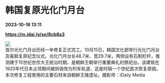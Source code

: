 # 韩国复原光化门月台

**2023-10-16 13:11**

**https://m.idai.ly/se/8cb8a3**

![](http://pic.yupoo.com/fotomag/680e6e11/64118182.jpg)  
首尔光化门月台历经一年修复正式完工。10月15日，韩国文化部举行光化门月台及匾额复原纪念仪式。光化门月台长48.7米、宽29.7米，两侧设有石制栏杆，推测建于15世纪世宗大王统治时期，是朝鲜王朝举行重要典礼的祭祀台。该建筑在1920年代日本占领期间被拆毁改为列车轨道，这是时隔一个世纪首次恢复原貌。本次修复工程使用的主要石材来自朝鲜王陵遗址。摄影师：iDaily Media